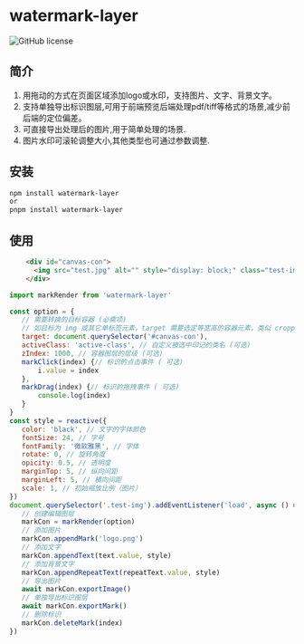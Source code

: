 <h1>watermark-layer</h1>

![GitHub license](https://img.shields.io/github/license/pure-admin/vue-pure-admin?style=flat)


## 简介

1. 用拖动的方式在页面区域添加logo或水印，支持图片、文字、背景文字。
2. 支持单独导出标识图层,可用于前端预览后端处理pdf/tiff等格式的场景,减少前后端的定位偏差。
3. 可直接导出处理后的图片,用于简单处理的场景.
4. 图片水印可滚轮调整大小,其他类型也可通过参数调整.

## 安装
```bash
npm install watermark-layer
or
pnpm install watermark-layer
```
## 使用
```html
    <div id="canvas-con">
      <img src="test.jpg" alt="" style="display: block;" class="test-img">
    </div>
```
 ```js
import markRender from 'watermark-layer'

const option = {
    // 需要转换的目标容器 (必需项)
    // 如目标为 img 或其它单标签元素，target 需要选定等宽高的容器元素，类似 cropperjs。
    target: document.querySelector('#canvas-con'),
    activeClass: 'active-class', // 自定义被选中印记的类名 (可选)
    zIndex: 1000, // 容器图层的层级 (可选)
    markClick(index) {// 标识的点击事件 ( 可选)
        i.value = index
    },
    markDrag(index) {// 标识的拖拽事件 ( 可选)
        console.log(index)
    }
}
const style = reactive({
    color: 'black', // 文字的字体颜色
    fontSize: 24, // 字号
    fontFamily: '微软雅黑', // 字体
    rotate: 0, // 旋转角度
    opicity: 0.5, // 透明度
    marginTop: 5, // 纵向间距
    marginLeft: 5, // 横向间距
    scale: 1, // 初始缩放比例（图片）
})
document.querySelector('.test-img').addEventListener('load', async () => {
    // 创建编辑图层
    markCon = markRender(option)
    // 添加图片
    markCon.appendMark('logo.png')
    // 添加文字
    markCon.appendText(text.value, style)
    // 添加背景文字
    markCon.appendRepeatText(repeatText.value, style)
    // 导出图片
    await markCon.exportImage()
    // 单独导出标识图层
    await markCon.exportMark()
    // 删除标识
    markCon.deleteMark(index)
})
```

